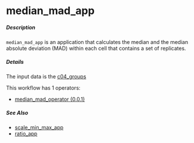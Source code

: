 # median_mad_app

##### Description

`median_mad_app` is an application that calculates the median and the median absolute deviation (MAD) within each cell that contains a set of replicates.

##### Details

The input data is the [c04_groups](https://github.com/tercen/data_designs/tree/main/c04_groups)

This workflow has 1 operators:

* [median_mad_operator (0.0.1)](https://github.com/tercen/median_mad_operator/tree/0.0.1)

##### See Also

* [scale_min_max_app](https://github.com/tercen/scale_min_max_app)
* [ratio_app](https://github.com/tercen/ratio_app)
